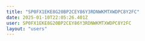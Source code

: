 ```yaml
---
title: "SP0FX1EKE8G20BP2CEY86Y3RDNWKMTXWDPC8Y2FC"
date: 2025-01-10T22:05:26.401Z
user: SP0FX1EKE8G20BP2CEY86Y3RDNWKMTXWDPC8Y2FC
layout: "users"
---
```

    